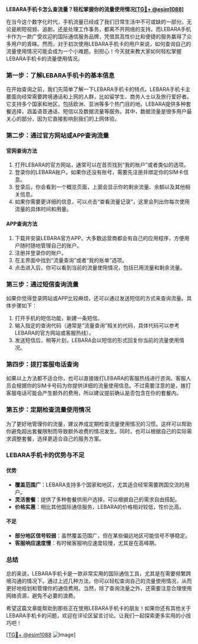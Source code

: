 **LEBARA手机卡怎么查流量？轻松掌握你的流量使用情况[[TG💪+ @esim1088](https://t.me/s/esim1088)]**

在当今这个数字化时代，手机流量已经成了我们日常生活中不可或缺的一部分。无论是刷短视频、追剧，还是处理工作事务，都离不开网络的支持。而LEBARA手机卡作为一款广受欢迎的国际通信服务品牌，凭借其高性价比和便捷的服务赢得了众多用户的青睐。然而，对于初次使用LEBARA手机卡的用户来说，如何查询自己的流量使用情况可能会成为一个小难题。别担心！今天就来教大家如何轻松掌握LEBARA手机卡的流量使用情况。

### **第一步：了解LEBARA手机卡的基本信息**

在开始查询之前，我们先简单了解一下LEBARA手机卡的特点。LEBARA手机卡主要面向经常需要跨境通话和上网的人群，比如留学生、商务人士以及旅行爱好者。它支持多个国家和地区，包括欧洲、亚洲等多个热门目的地。LEBARA提供多种套餐选择，涵盖语音通话、短信以及数据流量等服务。其中，数据流量是很多用户最关心的部分，因为它直接影响到我们的上网体验。

### **第二步：通过官方网站或APP查询流量**

#### **官网查询方法**
1. 打开LEBARA的官方网站，通常可以在首页找到“我的账户”或者类似的选项。
2. 登录你的LEBARA账户。如果你还没有账号，需要先注册并绑定你的SIM卡信息。
3. 登录后，你会看到一个概览页面，上面会显示你的剩余流量、余额以及其他相关信息。
4. 如果你需要更详细的信息，可以点击“查看流量记录”，这里会列出你每次使用流量的具体时间和用量。

#### **APP查询方法**
1. 下载并安装LEBARA官方APP。大多数运营商都会有自己的应用程序，方便用户随时随地管理自己的账户。
2. 注册并登录你的账户。
3. 在主界面中找到“流量查询”或者“我的账单”选项。
4. 点击进入后，你可以看到当前的流量使用情况，包括已用流量和剩余流量。

### **第三步：通过短信查询流量**

如果你觉得登录网站或APP比较麻烦，还可以通过发送短信的方式来查询流量。具体步骤如下：

1. 打开手机的短信功能，新建一条短信。
2. 输入指定的查询代码（通常是“流量查询”相关的代码，具体代码可以参考LEBARA的官方网站或客服热线）。
3. 发送短信后，稍等片刻，LEBARA会以短信的形式回复你当前的流量使用情况。

### **第四步：拨打客服电话查询**

如果以上方法都不适合你，也可以直接拨打LEBARA的客服热线进行咨询。客服人员会根据你的SIM卡号码为你提供详细的流量使用信息。不过需要注意的是，拨打客服电话可能会产生额外的费用，所以建议提前确认是否包含在你的套餐内。

### **第五步：定期检查流量使用情况**

为了更好地管理你的流量，建议养成定期检查流量使用情况的习惯。这样可以帮助你避免超出套餐限制而导致额外收费的情况发生。同时，也可以根据自己的实际需求调整套餐，选择更适合自己的服务方案。

### **LEBARA手机卡的优势与不足**

#### **优势**
- **覆盖范围广**：LEBARA支持多个国家和地区，尤其适合经常需要跨国交流的用户。
- **灵活套餐**：提供了多种套餐供用户选择，可以根据自己的需求自由搭配。
- **价格实惠**：相比其他国际通信服务，LEBARA的价格相对较低，性价比高。

#### **不足**
- **部分地区信号较弱**：虽然覆盖范围广，但在某些偏远地区可能信号不够稳定。
- **客服响应速度慢**：有时候客服响应速度较慢，尤其是在高峰期。

### **总结**

总的来说，LEBARA手机卡是一款非常实用的国际通信工具，尤其是在需要频繁跨境沟通的情况下。通过上述几种方法，你可以轻松查询自己的流量使用情况，从而更好地规划和管理你的通信费用。当然，除了查询流量之外，还需要注意合理使用网络资源，避免不必要的浪费。

希望这篇文章能帮助到那些正在使用LEBARA手机卡的朋友！如果你还有其他关于LEBARA手机卡的问题，欢迎在评论区留言讨论。让我们一起探索更多实用的小技巧吧！

[[TG💪+ @esim1088](https://t.me/s/esim1088) ![Image](https://i.postimg.cc/4NQfJmqS/Snipaste-2025-05-13-00-14-12.png)]
